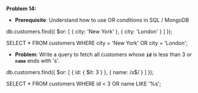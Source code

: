**Problem 14:**

- **Prerequisite**: Understand how to use OR conditions in SQL / MongoDB

db.customers.find({ $or: [ { city: 'New York' },
                           { city: 'London' } ] 
                  });

SELECT * FROM customers WHERE city = 'New York' OR city = 'London';


- **Problem**: Write a query to fetch all customers whose **`id`** is less than 3 or **`name`** ends with 's'.

db.customers.find({ $or: [ { id: { $lt: 3 } }, 
                           { name: /s$/ } ] 
                  });

SELECT * FROM customers WHERE id < 3 OR name LIKE '%s';


